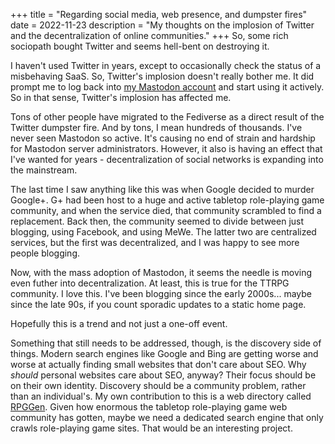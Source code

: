+++
title = "Regarding social media, web presence, and dumpster fires"
date = 2022-11-23
description = "My thoughts on the implosion of Twitter and the decentralization of online communities."
+++
So, some rich sociopath bought Twitter and seems hell-bent on destroying it.

I haven't used Twitter in years, except to occasionally check the status of a misbehaving SaaS. So, Twitter's implosion doesn't really bother me. It did prompt me to log back into [my Mastodon account](https://fosstodon.org/@dungeonHack) and start using it actively. So in that sense, Twitter's implosion has affected me.

Tons of other people have migrated to the Fediverse as a direct result of the Twitter dumpster fire. And by tons, I mean hundreds of thousands. I've never seen Mastodon so active. It's causing no end of strain and hardship for Mastodon server administrators. However, it also is having an effect that I've wanted for years - decentralization of social networks is expanding into the mainstream.

The last time I saw anything like this was when Google decided to murder Google+. G+ had been host to a huge and active tabletop role-playing game community, and when the service died, that community scrambled to find a replacement. Back then, the community seemed to divide between just blogging, using Facebook, and using MeWe. The latter two are centralized services, but the first was decentralized, and I was happy to see more people blogging.

Now, with the mass adoption of Mastodon, it seems the needle is moving even futher into decentralization. At least, this is true for the TTRPG community. I love this. I've been blogging since the early 2000s... maybe since the late 90s, if you count sporadic updates to a static home page.

Hopefully this is a trend and not just a one-off event.

Something that still needs to be addressed, though, is the discovery side of things. Modern search engines like Google and Bing are getting worse and worse at actually finding small websites that don't care about SEO. Why _should_ personal websites care about SEO, anyway? Their focus should be on their own identity. Discovery should be a community problem, rather than an individual's. My own contribution to this is a web directory called [RPGGen](https://rpggen.dev). Given how enormous the tabletop role-playing game web community has gotten, maybe we need a dedicated search engine that only crawls role-playing game sites. That would be an interesting project.
